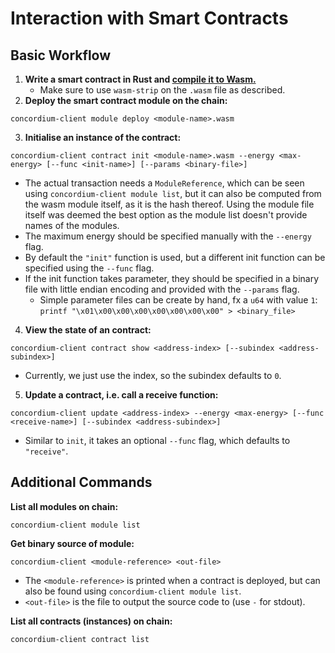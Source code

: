 # Interaction with Smart Contracts

## Basic Workflow
1. **Write a smart contract in Rust and [compile it to Wasm.](https://gitlab.com/Concordium/smart-contracts#compiling-smart-contracts-to-wasm)**
   - Make sure to use `wasm-strip` on the `.wasm` file as described.
2. **Deploy the smart contract module on the chain:**
```
concordium-client module deploy <module-name>.wasm
```
3. **Initialise an instance of the contract:**
```
concordium-client contract init <module-name>.wasm --energy <max-energy> [--func <init-name>] [--params <binary-file>]
```

  - The actual transaction needs a `ModuleReference`, which can be seen using `concordium-client module list`, but it can also be computed from the wasm module itself, as it is the hash thereof. Using the module file itself was deemed the best option as the module list doesn't provide names of the modules.
  - The maximum energy should be specified manually with the `--energy` flag.
  - By default the `"init"` function is used, but a different init function can be specified using the `--func` flag.
  - If the init function takes parameter, they should be specified in a binary file with little endian encoding and provided
      with the `--params` flag.
    - Simple parameter files can be create by hand, fx a `u64` with value `1`: `printf "\x01\x00\x00\x00\x00\x00\x00\x00" > <binary_file>`
4. **View the state of an contract:**
```
concordium-client contract show <address-index> [--subindex <address-subindex>]
```

  - Currently, we just use the index, so the subindex defaults to `0`.
5. **Update a contract, i.e. call a receive function:**
```
concordium-client update <address-index> --energy <max-energy> [--func <receive-name>] [--subindex <address-subindex>]
```
  - Similar to `init`, it takes an optional `--func` flag, which defaults to `"receive"`.

## Additional Commands
**List all modules on chain:**
```
concordium-client module list
```
**Get binary source of module:**
```
concordium-client <module-reference> <out-file>
```
  - The `<module-reference>` is printed when a contract is deployed, but can also be found using `concordium-client module list`.
  - `<out-file>` is the file to output the source code to (use `-` for stdout).

**List all contracts (instances) on chain:**
```
concordium-client contract list
```
